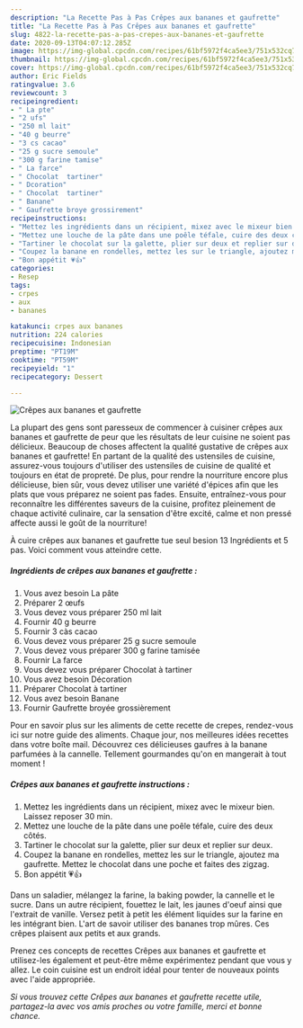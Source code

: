 ```yaml
---
description: "La Recette Pas à Pas Crêpes aux bananes et gaufrette"
title: "La Recette Pas à Pas Crêpes aux bananes et gaufrette"
slug: 4822-la-recette-pas-a-pas-crepes-aux-bananes-et-gaufrette
date: 2020-09-13T04:07:12.285Z
image: https://img-global.cpcdn.com/recipes/61bf5972f4ca5ee3/751x532cq70/crepes-aux-bananes-et-gaufrette-photo-principale-de-la-recette.jpg
thumbnail: https://img-global.cpcdn.com/recipes/61bf5972f4ca5ee3/751x532cq70/crepes-aux-bananes-et-gaufrette-photo-principale-de-la-recette.jpg
cover: https://img-global.cpcdn.com/recipes/61bf5972f4ca5ee3/751x532cq70/crepes-aux-bananes-et-gaufrette-photo-principale-de-la-recette.jpg
author: Eric Fields
ratingvalue: 3.6
reviewcount: 3
recipeingredient:
- " La pte"
- "2 ufs"
- "250 ml lait"
- "40 g beurre"
- "3 cs cacao"
- "25 g sucre semoule"
- "300 g farine tamise"
- " La farce"
- " Chocolat  tartiner"
- " Dcoration"
- " Chocolat  tartiner"
- " Banane"
- " Gaufrette broye grossirement"
recipeinstructions:
- "Mettez les ingrédients dans un récipient, mixez avec le mixeur bien. Laissez reposer 30 min."
- "Mettez une louche de la pâte dans une poêle téfale, cuire des deux côtés."
- "Tartiner le chocolat sur la galette, plier sur deux et replier sur deux."
- "Coupez la banane en rondelles, mettez les sur le triangle, ajoutez ma gaufrette. Mettez le chocolat dans une poche et faites des zigzag."
- "Bon appétit 💗👍"
categories:
- Resep
tags:
- crpes
- aux
- bananes

katakunci: crpes aux bananes 
nutrition: 224 calories
recipecuisine: Indonesian
preptime: "PT19M"
cooktime: "PT59M"
recipeyield: "1"
recipecategory: Dessert

---
```



![Crêpes aux bananes et gaufrette](https://img-global.cpcdn.com/recipes/61bf5972f4ca5ee3/751x532cq70/crepes-aux-bananes-et-gaufrette-photo-principale-de-la-recette.jpg)

La plupart des gens sont paresseux de commencer à cuisiner crêpes aux bananes et gaufrette de peur que les résultats de leur cuisine ne soient pas délicieux. Beaucoup de choses affectent la qualité gustative de crêpes aux bananes et gaufrette! En partant de la qualité des ustensiles de cuisine, assurez-vous toujours d'utiliser des ustensiles de cuisine de qualité et toujours en état de propreté. De plus, pour rendre la nourriture encore plus délicieuse, bien sûr, vous devez utiliser une variété d'épices afin que les plats que vous préparez ne soient pas fades. Ensuite, entraînez-vous pour reconnaître les différentes saveurs de la cuisine, profitez pleinement de chaque activité culinaire, car la sensation d'être excité, calme et non pressé affecte aussi le goût de la nourriture!

<!--inarticleads1-->

À cuire crêpes aux bananes et gaufrette tue seul besion 13 Ingrédients et 5 pas. Voici comment vous atteindre cette.

##### Ingrédients de crêpes aux bananes et gaufrette :

1. Vous avez besoin  La pâte
1. Préparer 2 œufs
1. Vous devez vous préparer 250 ml lait
1. Fournir 40 g beurre
1. Fournir 3 càs cacao
1. Vous devez vous préparer 25 g sucre semoule
1. Vous devez vous préparer 300 g farine tamisée
1. Fournir  La farce
1. Vous devez vous préparer  Chocolat à tartiner
1. Vous avez besoin  Décoration
1. Préparer  Chocolat à tartiner
1. Vous avez besoin  Banane
1. Fournir  Gaufrette broyée grossièrement


Pour en savoir plus sur les aliments de cette recette de crepes, rendez-vous ici sur notre guide des aliments. Chaque jour, nos meilleures idées recettes dans votre boîte mail. Découvrez ces délicieuses gaufres à la banane parfumées à la cannelle. Tellement gourmandes qu&#39;on en mangerait à tout moment ! 

<!--inarticleads2-->

##### Crêpes aux bananes et gaufrette instructions :

1. Mettez les ingrédients dans un récipient, mixez avec le mixeur bien. Laissez reposer 30 min.
1. Mettez une louche de la pâte dans une poêle téfale, cuire des deux côtés.
1. Tartiner le chocolat sur la galette, plier sur deux et replier sur deux.
1. Coupez la banane en rondelles, mettez les sur le triangle, ajoutez ma gaufrette. Mettez le chocolat dans une poche et faites des zigzag.
1. Bon appétit 💗👍


Dans un saladier, mélangez la farine, la baking powder, la cannelle et le sucre. Dans un autre récipient, fouettez le lait, les jaunes d&#39;oeuf ainsi que l&#39;extrait de vanille. Versez petit à petit les élément liquides sur la farine en les intégrant bien. L&#39;art de savoir utiliser des bananes trop mûres. Ces crêpes plaisent aux petits et aux grands. 

<!--inarticleads1-->

<p>
Prenez ces concepts de recettes Crêpes aux bananes et gaufrette et utilisez-les également et peut-être même expérimentez pendant que vous y allez. Le coin cuisine est un endroit idéal pour tenter de nouveaux points avec l'aide appropriée.
</p>

<p>
<i>Si vous trouvez cette Crêpes aux bananes et gaufrette recette utile, partagez-la avec vos amis proches ou votre famille, merci et bonne chance.</i>
</p>
